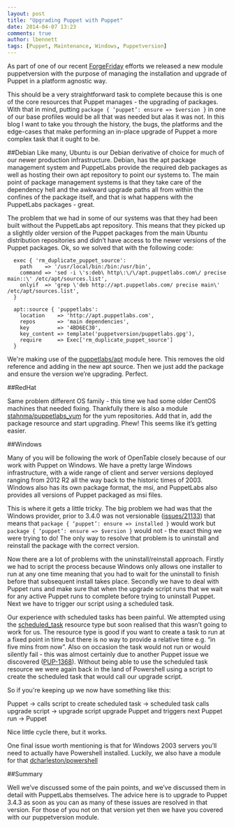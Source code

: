 ```yaml
---
layout: post
title: "Upgrading Puppet with Puppet"
date: 2014-04-07 13:23
comments: true
author: lbennett
tags: [Puppet, Maintenance, Windows, Puppetversion]
---
```


As part of one of our recent [ForgeFriday](/blog/2014/04/04/forgefriday-our-commitment-to-the-puppet-forge/) efforts we released a new module puppetversion with the purpose of managing the installation and upgrade of Puppet in a platform agnostic way.


This should be a very straightforward task to complete because this is one of the core resources that Puppet manages - the upgrading of packages. With that in mind, putting `package { ‘puppet’: ensure => $version }` in one of our base profiles would be all that was needed but alas it was not. In this blog I want to take you through the history, the bugs, the platforms and the edge-cases that make performing an in-place upgrade of Puppet a more complex task that it ought to be.

##Debian
Like many, Ubuntu is our Debian derivative of choice for much of our newer production infrastructure. Debian, has the apt package management system and PuppetLabs provide the required deb packages as well as hosting their own apt repository to point our systems to. The main point of package management systems is that they take care of the dependency hell and the awkward upgrade paths all from within the confines of the package itself, and that is what happens with the PuppetLabs packages - great. 

The problem that we had in some of our systems was that they had been built without the PuppetLabs apt repository. This means that they picked up a slightly older version of the Puppet packages from the main Ubuntu distribution repositories and didn’t have access to the newer versions of the Puppet packages. Ok, so we solved that with the following code:

      exec { 'rm_duplicate_puppet_source':
        path    => '/usr/local/bin:/bin:/usr/bin',
        command => 'sed -i \'s:deb\ http\:\/\/apt.puppetlabs.com\/ precise main::\' /etc/apt/sources.list',
        onlyif  => 'grep \'deb http://apt.puppetlabs.com/ precise main\' /etc/apt/sources.list',
      }

      apt::source { 'puppetlabs':
        location    => 'http://apt.puppetlabs.com',
        repos       => 'main dependencies',
        key         => '4BD6EC30',
        key_content => template('puppetversion/puppetlabs.gpg'),
        require     => Exec['rm_duplicate_puppet_source']
      }

We're making use of the [puppetlabs/apt](http://forge.puppetlabs.com/puppetlabs/apt) module here. This removes the old reference and adding in the new apt source. Then we just add the package and ensure the version we’re upgrading. Perfect.

##RedHat

Same problem different OS family - this time we had some older CentOS machines that needed fixing. Thankfully there is also a module [stahnma/puppetlabs_yum](http://forge.puppetlabs.com/stahnma/puppetlabs_yum) for the yum repositories. Add that in, add the package resource and start upgrading. Phew! This seems like it’s getting easier.

##Windows

Many of you will be following the work of OpenTable closely because of our work with Puppet on Windows. We have a pretty large Windows infrastructure, with a wide range of client and server versions deployed ranging from 2012 R2 all the way back to the historic times of 2003. Windows also has its own package format, the msi, and PuppetLabs also provides all versions of Puppet packaged as msi files. 

This is where it gets a little tricky. The big problem we had was that the Windows provider, prior to 3.4.0 was not versionable ([issues/21133](http://projects.puppetlabs.com/issues/21133)) that means that `package { ‘puppet’: ensure => installed }` would work but `package { ‘puppet’: ensure => $version }` would not - the exact thing we were trying to do! The only way to resolve that problem is to uninstall and reinstall the package with the correct version.

Now there are a lot of problems with the uninstall/reinstall approach. Firstly we had to script the process because Windows only allows one installer to run at any one time meaning that you had to wait for the uninstall to finish before that subsequent install takes place. Secondly we have to deal with Puppet runs and make sure that when the upgrade script runs that we wait for any active Puppet runs to complete before trying to uninstall Puppet. Next we have to trigger our script using a scheduled task.

Our experience with scheduled tasks has been painful. We attempted using the [scheduled_task](http://docs.puppetlabs.com/references/latest/type.html#scheduledtask) resource type but soon realised that this wasn’t going to work for us. The resource type is good if you want to create a task to run at a fixed point in time but there is no way to provide a relative time e.g. “in five mins from now”. Also on occasion the task would not run or would silently fail - this was almost certainly due to another Puppet issue we discovered ([PUP-1368](https://tickets.puppetlabs.com/browse/PUP-1368)). Without being able to use the scheduled task resource we were again back in the land of Powershell using a script to create the scheduled task that would call our upgrade script. 

So if you're keeping up we now have something like this:

Puppet -> calls script to create scheduled task -> scheduled task calls upgrade script -> upgrade script upgrade Puppet and triggers next Puppet run -> Puppet

Nice little cycle there, but it works.

One final issue worth mentioning is that for Windows 2003 servers you’ll need to actually have Powershell installed. Luckily, we also have a module for that [dcharleston/powershell](http://forge.puppetlabs.com/dcharleston/powershell)

##Summary

Well we’ve discussed some of the pain points, and we’ve discussed them in detail with PuppetLabs themselves. The advice here is to upgrade to Puppet 3.4.3 as soon as you can as many of these issues are resolved in that version. For those of you not on that version yet then we have you covered with our puppetversion module.
